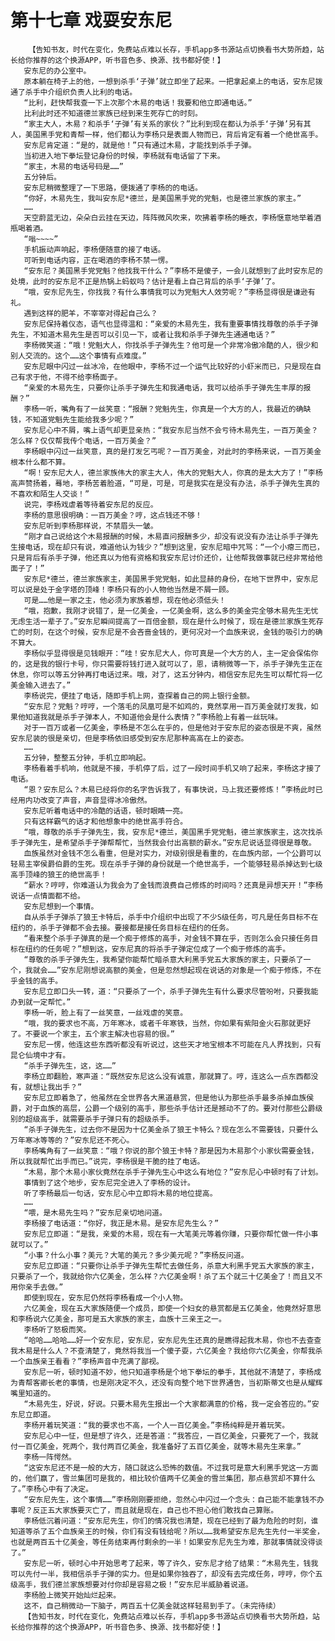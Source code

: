 # 第十七章 戏耍安东尼
        【告知书友，时代在变化，免费站点难以长存，手机app多书源站点切换看书大势所趋，站长给你推荐的这个换源APP，听书音色多、换源、找书都好使！】
       安东尼的办公室中。
       原本躺在椅子上的他，一想到杀手‘子弹’就立即坐了起来。一把拿起桌上的电话，安东尼拨通了杀手中介组织负责人比利的电话。
       “比利，赶快帮我查一下上次那个木易的电话！我要和他立即通电话。”
       比利此时还不知道德兰家族已经到来生死存亡的时刻。
       “家主大人，木易？和杀手‘子弹’有关系的家伙？”比利到现在都认为杀手‘子弹’另有其人，美国黑手党和青帮一样，他们都认为李杨只是表面人物而已，背后肯定有着一个绝世高手。
       安东尼肯定道：“是的，就是他！”只有通过木易，才能找到杀手子弹。
       当初进入地下拳坛登记身份的时候，李杨就有电话留了下来。
       “家主，木易的电话号码是……”
       五分钟后。
       安东尼稍微整理了一下思路，便拨通了李杨的的电话。
       “你好，木易先生，我叫安东尼*德兰，是美国黑手党的党魁，也是德兰家族的家主。”
       ……
       天空蔚蓝无边，朵朵白云挂在天边，阵阵微风吹来，吹拂着李杨的睡衣，李杨惬意地举着酒瓶喝着酒。
       “嗡~~~~”
       手机振动声响起，李杨便随意的接了电话。
       可听到电话内容，正在喝酒的李杨不禁一愣。
       “安东尼？美国黑手党党魁？他找我干什么？”李杨不是傻子，一会儿就想到了此时安东尼的处境，此时的安东尼不正是热锅上蚂蚁吗？估计是看上自己背后的杀手‘子弹’了。
       “哦，安东尼先生，你找我？有什么事情我可以为党魁大人效劳呢？”李杨显得很是谦逊有礼。
       遇到这样的肥羊，不宰宰对得起自己么？
       安东尼保持着仪态，语气也显得温和：“亲爱的木易先生，我有重要事情找尊敬的杀手子弹先生，不知道木易先生是否可以引见一下，或者让我和杀手子弹先生通通电话？”
       李杨微笑道：“哦！党魁大人，你找杀手子弹先生？他可是一个非常冷傲冷酷的人，很少和别人交流的。这个……这个事情有点难度。”
       安东尼眼中闪过一丝冰冷，在他眼中，李杨不过一个运气比较好的小虾米而已，只是现在自己有求于他，不得不给李杨面子。
       “亲爱的木易先生，只要你让杀手子弹先生和我通电话，我可以给杀手子弹先生丰厚的报酬？”
       李杨一听，嘴角有了一丝笑意：“报酬？党魁先生，你真是一个大方的人，我最近的确缺钱，不知道党魁先生能给我多少呢？”
       安东尼心中不屑，嘴上语气却更显亲热：“我安东尼当然不会亏待木易先生，一百万美金？怎么样？仅仅帮我传个电话，一百万美金？”
       李杨眼中闪过一丝笑意，真的是打发乞丐呢？一百万美金，对此时的李杨来说，一百万美金根本什么都不算。
       “啊！安东尼大人，德兰家族伟大的家主大人，伟大的党魁大人，你真的是太大方了！”李杨高声赞扬着，蓦地，李杨苦着脸道，“可是，可是，可是我实在是没有办法，杀手子弹先生真的不喜欢和陌生人交谈！”
       说完，李杨戏虐着等待着安东尼的反应。
       李杨的意思很明确：一百万美金？哼，这点钱还不够！
       安东尼听到李杨那样说，不禁眉头一皱。
       “刚才自己说给这个木易报酬的时候，木易直问报酬多少，却没有说没有办法让杀手子弹先生接电话，现在却只有说，难道他认为钱少？”想到这里，安东尼暗中咒骂：“一个小瘪三而已，只是背后有杀手子弹，他还真以为他有资格和我安东尼讨价还价，让他帮我做事就已经非常给他面子了！”
       安东尼*德兰，德兰家族家主，美国黑手党党魁，如此显赫的身份，在地下世界中，安东尼可以说是处于金字塔的顶峰！李杨只有的小人物他当然是不屑一顾。
       可是……他是一家之主，他必须为家族着想，现在他必须低头！
       “哦，抱歉，我刚才说错了，是一亿美金，一亿美金啊，这么多的美金完全够木易先生无忧无虑生活一辈子了。”安东尼瞬间提高了一百倍金额，现在是什么时候了，现在是德兰家族生死存亡的时刻，在这个时候，安东尼是不会吝啬金钱的，更何况对一个血族来说，金钱的吸引力的确不算大。
       李杨似乎显得很是见钱眼开：“哇！安东尼大人，你可真是一个大方的人，主一定会保佑你的，这是我的银行卡号，你只需要将钱打进入就可以了，恩，请稍微等一下，杀手子弹先生正在休息，你可以等五分钟再打电话过来。哦，对了，这五分钟内，相信安东尼先生可以帮忙将一亿美金输入进去了。”
       李杨说完，便挂了电话，随即手机上网，查探着自己的网上银行金额。
       “安东尼？党魁？哼哼，一个落毛的凤凰可是不如鸡的，竟然享用一百万美金就打发我，如果他知道我就是杀手子弹本人，不知道他会是什么表情？”李杨脸上有着一丝玩味。
       对于一百万或者一亿美金，李杨是不怎么在乎的，但是他对于安东尼的姿态很是不爽，虽然安东尼装的很是亲切，但是李杨依旧感受到安东尼那种高高在上的姿态。
       ……
       五分钟，整整五分钟，手机立即响起。
       李杨看着手机响，他就是不接，手机停了后，过了一段时间手机又响了起来，李杨这才接了电话。
       “恩？安东尼么？木易已经将你的名字告诉我了，有事快说，马上我还要修炼！”李杨此时已经用内功改变了声音，声音显得冰冷傲然。
       安东尼听着电话中的冷酷的话语，顿时眼睛一亮。
       只有这样霸气的话才和他想象中的绝世高手符合。
       “哦，尊敬的杀手子弹先生，我，安东尼*德兰，美国黑手党党魁，德兰家族家主，这次找杀手子弹先生，是希望杀手子弹帮帮忙，当然我会付出高额的薪水。”安东尼说话显得很是尊敬。
       血族虽然对金钱不怎么看重，但是对实力，对级别很是看重的，在血族内部，一个公爵可以轻易主宰侯爵伯爵的生死。现在杀手子弹的身份就是一个绝世高手，一个能够轻易杀掉达到七级高手顶峰的狼王的绝世高手！
       “薪水？哼哼，你难道认为我会为了金钱而浪费自己修炼的时间吗？还真是异想天开！”李杨说话一点情面都不给。
       安东尼想到一个事情。
       自从杀手子弹杀了狼王卡特后，杀手中介组织中出现了不少S级任务，可凡是任务目标不在纽约的，杀手子弹都不会去接。要接都是接任务目标在纽约的任务。
       “看来整个杀手子弹真的是一个痴于修炼的高手，对金钱不算在乎，否则怎么会只接任务目标在纽约的任务呢？”想到这，安东尼真的将杀手子弹定位成了一个痴于修炼的高手。
       “尊敬的杀手子弹先生，我希望你能帮忙暗杀意大利黑手党五大家族的家主，只要杀了一个，我就会……”安东尼刚想说高额的美金，但是忽然想起现在说话的对象是一个痴于修炼，不在乎金钱的高手。
       安东尼立即口头一转，道：“只要杀了一个，杀手子弹先生有什么要求尽管吩咐，只要我能办到就一定帮忙。”
       李杨一听，脸上有了一丝笑意，一丝戏虐的笑意。
       “哦，我的要求也不高，万年寒冰，或者千年寒铁，当然，你如果有紫阳金火石那就更好了。不要说一个家主，五个家主解决也容易的很。”
       安东尼一愣，他连这些东西听都没有听说过，这些天才地宝根本不可能在凡人界找到，只有昆仑仙境中才有。
       “杀手子弹先生，这，这……”
       李杨立即翻脸，寒声道：“既然安东尼这么没有诚意，那就算了。哼，连这么一点东西都没有，就想让我出手？”
       安东尼立即着急了，他虽然在全世界各大黑道悬赏，但是他认为那些杀手最多杀掉血族侯爵，对于血族的高层，公爵一个级别的高手，那些杀手估计还是撼动不了的。要对付那些公爵级别的超级高手，就需要杀手子弹只有的超级杀手。
       “杀手子弹先生，过去你不是因为十亿美金杀了狼王卡特么？现在怎么不需要钱，只要什么万年寒冰等等的？”安东尼还不死心。
       李杨嘴角有了一丝笑意：“哦？你说的那个狼王卡特？那是因为木易那个小家伙需要金钱，所以我就帮忙出手而已。”说完，李杨很是干脆的挂了电话。
       “木易，那个木易小家伙竟然在杀手子弹先生心中这么有地位？”安东尼心中顿时有了计划。
       事情到了这个地步，安东尼完全进入了李杨的设计。
       听了李杨最后一句话，安东尼心中立即将木易的地位提高。
       ……
       “喂，是木易先生吗？”安东尼亲切地问道。
       李杨接了电话道：“你好，我正是木易。是安东尼先生么？”
       安东尼立即道：“是我，亲爱的木易，现在有一大笔美元等着你赚，只要你帮忙做一件小事就可以了。”
       “小事？什么小事？美元？大笔的美元？多少美元呢？”李杨反问道。
       安东尼立即道：“只要你让杀手子弹先生帮忙去做任务，杀意大利黑手党五大家族的家主，只要杀了一个，我就给你六亿美金，怎么样？六亿美金啊！杀了五个就三十亿美金了！而且又不用你亲手去做。”
       即使到现在，安东尼仍然将李杨看成一个小人物。
       六亿美金，现在五大家族随便一个成员，即使一个妇女的悬赏都是五亿美金，他竟然好意思和李杨说六亿美金，那可是五大家族的家主，血族十三亲王之一。
       李杨听了怒极而笑。
       “哈哈……哈哈……好一个安东尼，安东尼，安东尼先生还真的是瞧得起我木易，你也不去查查我木易是什么人？不查清楚了，竟然将我当一个傻子耍，六亿美金？我给你六亿美金，你帮我杀一个血族亲王看看？”李杨声音中充满了鄙视。
       安东尼一听，顿时知道不妙，他只知道李杨是个地下拳坛的拳手，其他就不清楚了，李杨成为青帮客卿长老的事情，也是刚决定不久，还没有向整个地下世界通告，当初斯蒂文也是从耀辉嘴里知道的。
       “木易先生，好说，好说。只要木易先生报出一个大家都满意的价格，我一定会答应的。”安东尼立即道。
       李杨开着玩笑道：“我的要求也不高，一个人一百亿美金。”李杨纯粹是开着玩笑。
       安东尼心中一怔，但是想了许久，还是答道：“我答应，一百亿美金，只要死了一个，我就付一百亿美金，死两个，我付两百亿美金，我准备好了五百亿美金，就等木易先生来拿。”
       李杨一阵愕然。
       “这安东尼还不是一般的大方，随口就这么恐怖的数值。不过我可是意大利黑手党这一方面的，他们赢了，雪兰集团可是我的，相比较价值两千亿美金的雪兰集团，那点悬赏却不算什么了。”李杨心中有了决定。
       “安东尼先生，这个事情……”李杨刚刚要拒绝，忽然心中闪过一个念头：自己能不能拿钱不办事呢？反正五大家族要灭亡了，而且就是现在，自己也不担心他们敢找自己算账。
       李杨低沉着问道：“安东尼先生，你们的情况我也清楚，现在已经到了最为危险的时刻，谁知道等杀了五个血族亲王的时候，你们有没有钱给呢？所以……我希望安东尼先生先付一半奖金，也就是两百五十亿美金，等任务结束再付剩余的一半！如果安东尼先生为难，那就事情就没得谈了。”
       安东尼一听，顿时心中开始思考了起来，等了许久，安东尼才给了结果：“木易先生，钱我可以先付一半，我相信杀手子弹的实力。但是如果你独吞了，却没有去完成任务，哼哼，你个五级高手，我们德兰家族想要对付你却是容易之极！”安东尼半威胁着说道。
       李杨脸上微笑开始灿烂起来。
       这不，自己稍微动一下脑子，两百五十亿美金就这样轻易到手了。（未完待续）
       【告知书友，时代在变化，免费站点难以长存，手机app多书源站点切换看书大势所趋，站长给你推荐的这个换源APP，听书音色多、换源、找书都好使！】